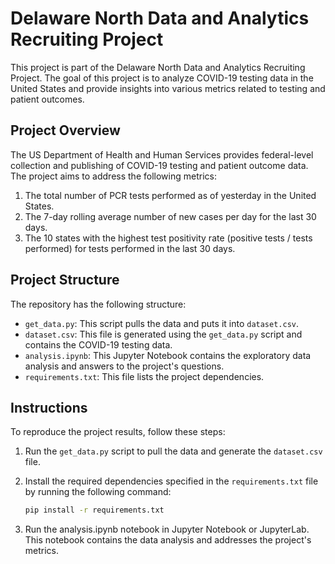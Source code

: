 # Delaware North Data and Analytics Recruiting Project

This project is part of the Delaware North Data and Analytics Recruiting Project. The goal of this project is to analyze COVID-19 testing data in the United States and provide insights into various metrics related to testing and patient outcomes.

## Project Overview

The US Department of Health and Human Services provides federal-level collection and publishing of COVID-19 testing and patient outcome data. The project aims to address the following metrics:

1. The total number of PCR tests performed as of yesterday in the United States.
2. The 7-day rolling average number of new cases per day for the last 30 days.
3. The 10 states with the highest test positivity rate (positive tests / tests performed) for tests performed in the last 30 days.

## Project Structure

The repository has the following structure:

- `get_data.py`: This script pulls the data and puts it into `dataset.csv`.
- `dataset.csv`: This file is generated using the `get_data.py` script and contains the COVID-19 testing data.
- `analysis.ipynb`: This Jupyter Notebook contains the exploratory data analysis and answers to the project's questions.
- `requirements.txt`: This file lists the project dependencies.

## Instructions

To reproduce the project results, follow these steps:

1. Run the `get_data.py` script to pull the data and generate the `dataset.csv` file.
2. Install the required dependencies specified in the `requirements.txt` file by running the following command:

   ```bash
   pip install -r requirements.txt
    ```
3. Run the analysis.ipynb notebook in Jupyter Notebook or JupyterLab. This notebook contains the data analysis and addresses the project's metrics.



